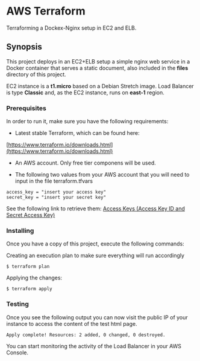 # AWS Terraform

Terraforming a Dockex-Nginx setup in EC2 and ELB.

## Synopsis

This project deploys in an EC2+ELB setup a simple nginx web service in a Docker container that serves a static document, also included in the **files** directory of this project.

EC2 instance is a **t1.micro** based on a Debian Stretch image.
Load Balancer is type **Classic** and, as the EC2 instance, runs on **east-1** region.


### Prerequisites

In order to run it, make sure you have the following requirements: 

- Latest stable Terraform, which can be found here:

[https://www.terraform.io/downloads.html](https://www.terraform.io/downloads.html)


- An AWS account. Only free tier componens will be used. 


- The following two values from your AWS account that you will need to input in the file terraform.tfvars

```
access_key = "insert your access key"
secret_key = "insert your secret key"
```

See the following link to retrieve them:
[Access Keys (Access Key ID and Secret Access Key)](https://docs.aws.amazon.com/general/latest/gr/aws-sec-cred-types.html#access-keys-and-secret-access-keys)


### Installing

Once you have a copy of this project, execute the following commands:


Creating an execution plan to make sure everything will run accordingly
```
$ terraform plan
```

Applying the changes:
```
$ terraform apply
```


### Testing 
Once you see the following output you can now visit the public IP of your instance to access the content of the test html page.
```
Apply complete! Resources: 2 added, 0 changed, 0 destroyed.
```

You can start monitoring the activity of the Load Balancer in your AWS Console.
